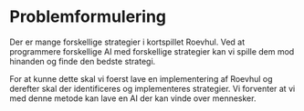 # Problemformulering

Der er mange forskellige strategier i kortspillet Roevhul. Ved at programmere forskellige AI med forskellige strategier kan vi spille dem mod hinanden og finde den bedste strategi.

For at kunne dette skal vi foerst lave en implementering af Roevhul og derefter skal der identificeres og implementeres strategier. Vi forventer at vi med denne metode kan lave en AI der kan vinde over mennesker.
